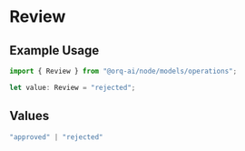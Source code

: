 # Review

## Example Usage

```typescript
import { Review } from "@orq-ai/node/models/operations";

let value: Review = "rejected";
```

## Values

```typescript
"approved" | "rejected"
```